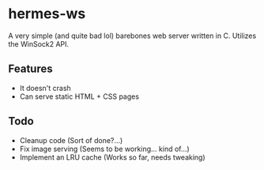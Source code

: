 # hermes-ws
A very simple (and quite bad lol) barebones web server written in C. Utilizes the WinSock2 API.

## Features
- It doesn't crash
- Can serve static HTML + CSS pages

## Todo
- Cleanup code (Sort of done?...)
- Fix image serving (Seems to be working... kind of...)
- Implement an LRU cache (Works so far, needs tweaking)